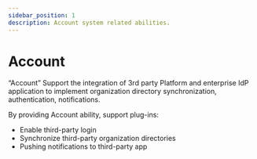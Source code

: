 ```yaml
---
sidebar_position: 1
description: Account system related abilities.
---
```


# Account

“Account” Support the integration of 3rd party Platform and enterprise IdP application to implement organization directory synchronization, authentication, notifications.

By providing Account ability, support plug-ins:

- Enable third-party login
- Synchronize third-party organization directories
- Pushing notifications to third-party app
